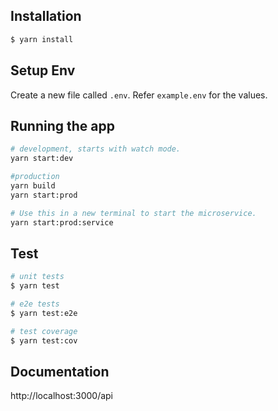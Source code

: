 ## Installation

```bash
$ yarn install
```

## Setup Env

Create a new file called `.env`. Refer `example.env` for the values.

## Running the app

```bash
# development, starts with watch mode.
yarn start:dev

#production
yarn build
yarn start:prod

# Use this in a new terminal to start the microservice.
yarn start:prod:service
```

## Test

```bash
# unit tests
$ yarn test

# e2e tests
$ yarn test:e2e

# test coverage
$ yarn test:cov
```

## Documentation

http://localhost:3000/api
